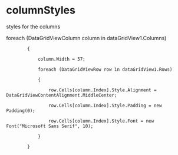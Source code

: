 # columnStyles
styles for the columns

foreach (DataGridViewColumn column in dataGridView1.Columns)

            {
            
                column.Width = 57;
                
                foreach (DataGridViewRow row in dataGridView1.Rows)
                
                {
                
                    row.Cells[column.Index].Style.Alignment = DataGridViewContentAlignment.MiddleCenter;
                    
                    row.Cells[column.Index].Style.Padding = new Padding(0);
                    
                    row.Cells[column.Index].Style.Font = new Font("Microsoft Sans Serif", 10);
                    
                }
                
            }
